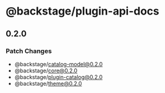 # @backstage/plugin-api-docs

## 0.2.0

### Patch Changes

- @backstage/catalog-model@0.2.0
- @backstage/core@0.2.0
- @backstage/plugin-catalog@0.2.0
- @backstage/theme@0.2.0
